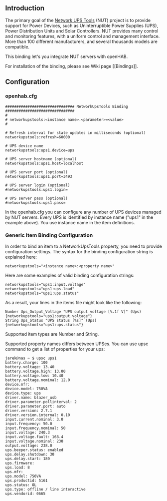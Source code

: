
## Introduction

The primary goal of the [Network UPS Tools](http://www.networkupstools.org/) (NUT) project is to provide support for Power Devices, such as Uninterruptible Power Supplies (UPS), Power Distribution Units and Solar Controllers.
NUT provides many control and monitoring features, with a uniform control and management interface.
More than 100 different manufacturers, and several thousands models are compatible.

This binding let's you integrate NUT servers with openHAB.

For installation of the binding, please see Wiki page [[Bindings]].

## Configuration
### openhab.cfg
```
############################### NetworkUpsTools Binding ###############################
#
# networkupstools:<instance name>.<parameter>=<value>
#

# Refresh interval for state updates in milliseconds (optional)
networkupstools:refresh=60000

# UPS device name 
networkupstools:ups1.device=ups

# UPS server hostname (optional)
networkupstools:ups1.host=localhost

# UPS server port (optional)
networkupstools:ups1.port=3493

# UPS server login (optional)
#networkupstools:ups1.login=

# UPS server pass (optional)
#networkupstools:ups1.pass= 
```

In the openhab.cfg you can configure any number of UPS devices managed by NUT servers. Every UPS is identified by instance name ("ups1" in the example above). You use instance name in the item definitions.

### Generic Item Binding Configuration

In order to bind an item to a NetworkUpsTools property, you need to provide configuration settings. The syntax for the binding configuration string is explained here:

    networkupstools="<instance name>:<property name>"

Here are some examples of valid binding configuration strings:

    networkupstools="ups1:input.voltage"
    networkupstools="ups1:ups.load"
    networkupstools="ups1:ups.status"


As a result, your lines in the items file might look like the following:

    Number Ups_Output_Voltage "UPS output voltage [%.1f V]" (Ups) {networkupstools="ups1:output.voltage"}
    String Ups_Status "UPS status [%s]" (Ups) {networkupstools="ups1:ups.status"}

Supported item types are Number and String.

Supported property names differs between UPSes. You can use upsc command to get a list of properties for your ups:
```
jarek@nas ~ $ upsc ups1
battery.charge: 100
battery.voltage: 13.40
battery.voltage.high: 13.00
battery.voltage.low: 10.40
battery.voltage.nominal: 12.0
device.mfr:
device.model: 750VA
device.type: ups
driver.name: blazer_usb
driver.parameter.pollinterval: 2
driver.parameter.port: auto
driver.version: 2.7.1
driver.version.internal: 0.10
input.current.nominal: 3.0
input.frequency: 50.0
input.frequency.nominal: 50
input.voltage: 240.3
input.voltage.fault: 168.4
input.voltage.nominal: 230
output.voltage: 238.0
ups.beeper.status: enabled
ups.delay.shutdown: 30
ups.delay.start: 180
ups.firmware:
ups.load: 8
ups.mfr:
ups.model: 750VA
ups.productid: 5161
ups.status: OL
ups.type: offline / line interactive
ups.vendorid: 0665
```